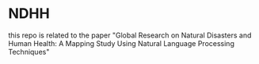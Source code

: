# NDHH
this repo is related to the paper "Global Research on Natural Disasters and Human Health: A Mapping Study Using Natural Language Processing Techniques"
